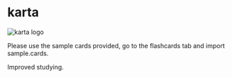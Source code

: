 # karta
![karta logo](https://user-images.githubusercontent.com/54319189/168500714-80b49409-e28d-40ee-999b-88d856de904f.png)

Please use the sample cards provided, go to the flashcards tab and import sample.cards.

Improved studying.
